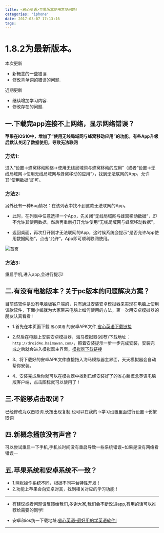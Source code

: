 ```yaml
---
title: <省心英语>苹果版本使用常见问题!
categories: 'iphone'
date: 2017-03-07 17:13:16
tags:
---
```


# 1.8.2为最新版本。

本次更新

- 新概念的一些错误.
- 修改背单词的错误的问题.

近期更新

- 继续增加学习内容.
- 修改存在的问题.

## 一.下载完app连接不上网络，显示网络错误？
**苹果在iOS10中，增加了“使用无线局域网与蜂窝移动应用”的功能。有些App升级后默认关闭了数据使用，导致无法联网**

### 方法1:
进入“设置->蜂窝移动网络->使用无线局域网与蜂窝移动的应用”（或者“设置->无线局域网->使用无线局域网与蜂窝移动的应用”），找到无法联网的App，允许其“使用数据”即可。

### 方法2:
另外还有一种Bug情况：在该列表中找不到这款无法联网的App。

* 此时，在列表中任意选择一个App，先关闭“无线局域网与蜂窝移动数据“，即不允许其使用数据。然后再重新打开允许使用“无线局域网与蜂窝移动数据”。

* 返回桌面，再次打开刚才无法联网的App，这时候系统会提示“是否允许App使用数据网络”，点击“允许”，App即可顺利联网使用。

<!-- more -->

![首页](https://img3.doubanio.com/view/note/l/public/p58901814.webp)

### 方法3:
重启手机,进入app,会进行提示!

## 二.有没有电脑版本？关于pc版本的问题解决方案？
目前该软件是没有电脑版客户端的，只有通过安装安卓模拟器来实现在电脑上使用该款软件，下面小编就为大家带来电脑上如何使用的方法，第一次用安卓模拟器的朋友认真看看！

* 1.首先在本页面下载 `省心英语` 的安卓APK文件,[省心英语下载链接](https://fir.im/ncenglish)

* 2.然后在电脑上安装安卓模拟器，海马模拟器(推荐)下载地址：`http://droid4x.haimawan.com/`，照着安装提示一步一步完成安装，安装完成之后就会进入模拟器主界面。[模拟器下载链接](http://droid4x.haimawan.com/)

* 3、将下载好的安卓APK文件直接拖入海马模拟器主界面，天天模拟器会自动帮你安装。

* 4、安装完成后你就可以在模拟器中找到已经安装好了的省心新概念英语电脑版客户端，点击图标就可以使用了！

## 三.不能够点击取词？
已经修改为双击取词,长按出现复制,也可以在我的->学习设置里面进行设置->长按取词

## 四.新概念播放没有声音？
可以尝试重启一下手机,手机长时间没有重启导致一些系统错误~如果是没有网络看错误一

## 五.苹果系统和安卓系统不一致？
- 1.两张操作系统不同，根据不同平台特性开发！
- 2.功能上苹果会向安卓对其，找到相关对应的学习功能！

--------
* 有建议或者问题请反馈给我们,多谢大家,我们会不断改进app,有用的话可以推荐给需要的同学!

* 安卓和ios统一下载地址:[省心英语-最好用的学英语软件!](http://fir.im/ncenglish)

--------
